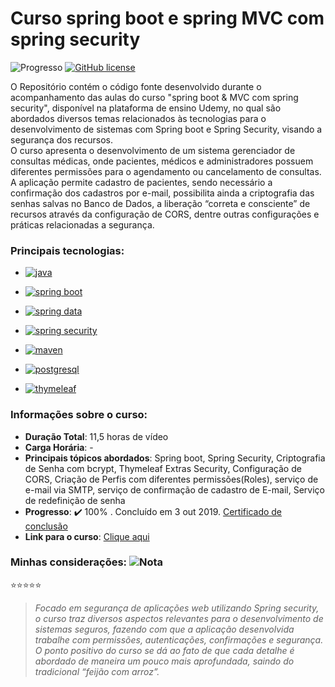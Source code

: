 # Curso spring boot e spring MVC com spring security
![Progresso](https://img.shields.io/badge/PROGRESSO-100%25-brightgreen) 
<a href="https://opensource.org/licenses/MIT" target="_blank"><img alt="GitHub license" src="https://img.shields.io/github/license/CastroFilipe/curso-spring-boot-mvc-com-spring-security"></a>  

O Repositório contém o código fonte desenvolvido durante o acompanhamento das aulas do curso "spring boot & MVC com spring security", disponível na plataforma de ensino Udemy, no qual são abordados diversos temas relacionados às tecnologias para o desenvolvimento de sistemas com Spring boot e Spring Security, visando a segurança dos recursos.  
O curso apresenta o desenvolvimento de um sistema gerenciador de consultas médicas, onde pacientes, médicos e administradores possuem diferentes permissões para o agendamento ou cancelamento de consultas. A aplicação permite cadastro de pacientes, sendo necessário a confirmação dos cadastros por e-mail, possibilita ainda a criptografia das senhas salvas no Banco de Dados, a liberação “correta e consciente” de recursos através da configuração de CORS, dentre outras configurações e práticas relacionadas a segurança.

### Principais tecnologias: 

- <a href="https://www.java.com/pt_BR/download/" target="_blank"><img src="https://img.shields.io/badge/JAVA-PROGRAMMING-c52727?style=flat-square&logo=java" alt="java"></a>  

- <a href="https://spring.io/projects/spring-boot" target="_blank"><img src="https://img.shields.io/badge/SPRING%20BOOT-FRAMEWORK-6cb33e?style=flat-square&logo=spring" alt="spring boot"></a>  

- <a href="https://spring.io/projects/spring-data" target="_blank"><img src="https://img.shields.io/badge/SPRING%20DATA-FRAMEWORK-6cb33e?style=flat-square&logo=spring" alt="spring data"></a>  

- <a href="https://spring.io/projects/spring-security" target="_blank"><img src="https://img.shields.io/badge/SPRING%20SECURITY-FRAMEWORK-6cb33e?style=flat-square&logo=spring" alt="spring security"></a>  

- <a href="https://maven.apache.org/" target="_blank"><img src="https://img.shields.io/badge/MAVEN-BUILD%20AUTOMATION-a8194e?style=flat-square&logo=apache%20maven" alt="maven"></a>  

- <a href="https://www.postgresql.org/" target="_blank"><img src="https://img.shields.io/badge/POSTGRESQL-DATABASE-336791?style=flat-square&logo=postgresql" alt="postgresql"></a>  

- <a href="https://www.thymeleaf.org/" target="_blank"><img src="https://img.shields.io/badge/THYMELEAF-TEMPLATE%20ENGINE-005f0f?style=flat-square" alt="thymeleaf"></a>  

### Informações sobre o curso:
* **Duração Total**: 11,5 horas de vídeo 
* **Carga Horária**: -  
* **Principais tópicos abordados**: Spring boot, Spring Security, Criptografia de Senha com bcrypt, Thymeleaf Extras Security, Configuração de CORS, Criação de Perfis com diferentes permissões(Roles), serviço de e-mail via SMTP, serviço de confirmação de cadastro de E-mail, Serviço de redefinição de senha  
* **Progresso**: :heavy_check_mark:  100% . Concluído em 3 out 2019. [Certificado de conclusão](https://www.udemy.com/certificate/UC-0UGZFCVX/)
* **Link para o curso**: [Clique aqui](https://www.udemy.com/course/spring-boot-mvc-com-spring-security/)

### Minhas considerações: ![Nota](https://img.shields.io/badge/NOTA-5%2F5-brightgreen)  
:star::star::star::star::star:
>  *Focado em segurança de aplicações web utilizando Spring security, o curso traz diversos aspectos relevantes para o desenvolvimento de sistemas seguros, fazendo com que a aplicação desenvolvida trabalhe com permissões, autenticações, confirmações e segurança. O ponto positivo do curso se dá ao fato de que cada detalhe é abordado de maneira um pouco mais aprofundada, saindo do tradicional “feijão com arroz”.*  
